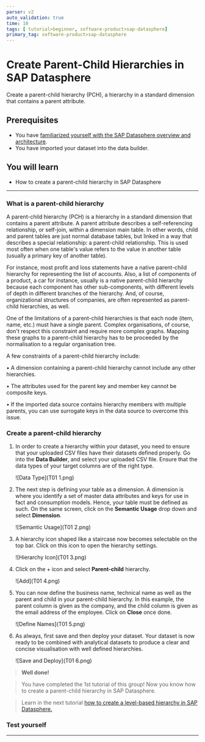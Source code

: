 ```yaml
---
parser: v2
auto_validation: true
time: 10
tags: [ tutorial>beginner, software-product>sap-datasphere]
primary_tag: software-product>sap-datasphere
---
```


# Create Parent-Child Hierarchies in SAP Datasphere
<!-- description --> Create a parent-child hierarchy (PCH), a hierarchy in a standard dimension that contains a parent attribute.

## Prerequisites
 - You have [familiarized yourself with the SAP Datasphere overview and architecture](data-warehouse-cloud-2-interface).
 - You have imported your dataset into the data builder.


## You will learn
  - How to create a parent-child hierarchy in SAP Datasphere

---

### What is a parent-child hierarchy


A parent-child hierarchy (PCH) is a hierarchy in a standard dimension that contains a parent attribute. A parent attribute describes a self-referencing relationship, or self-join, within a dimension main table. In other words, child and parent tables are just normal database tables, but linked in a way that describes a special relationship: a parent-child relationship. This is used most often when one table's value refers to the value in another table (usually a primary key of another table).

For instance, most profit and loss statements have a native parent-child hierarchy for representing the list of accounts. Also, a list of components of a product, a car for instance, usually is a native parent-child hierarchy because each component has other sub-components, with different levels of depth in different branches of the hierarchy. And, of course, organizational structures of companies, are often represented as parent-child hierarchies, as well.

One of the limitations of a parent-child hierarchies is that each node (item, name, etc.) must have a single parent. Complex organisations, of course, don't respect this constraint and require more complex graphs. Mapping these graphs to a parent-child hierarchy has to be proceeded by the normalisation to a regular organisation tree.

A few constraints of a parent-child hierarchy include:

•	A dimension containing a parent-child hierarchy cannot include any other hierarchies.

•	The attributes used for the parent key and member key cannot be composite keys.

•	If the imported data source contains hierarchy members with multiple parents, you can use surrogate keys in the data source to overcome this issue.



### Create a parent-child hierarchy


1. In order to create a hierarchy within your dataset, you need to ensure that your uploaded CSV files have their datasets defined properly. Go into the **Data Builder**, and select your uploaded CSV file. Ensure that the data types of your target columns are of the right type.

    ![Data Type](T01 1.png)

2. The next step is defining your table as a dimension. A dimension is where you identify a set of master data attributes and keys for use in fact and consumption models. Hence, your table must be defined as such. On the same screen, click on the **Semantic Usage** drop down and select **Dimension**.

    ![Semantic Usage](T01 2.png)

3. A hierarchy icon shaped like a staircase now becomes selectable on the top bar. Click on this icon to open the hierarchy settings.

    ![Hierarchy Icon](T01 3.png)

4. Click on the + icon and select **Parent-child** hierarchy.

    <!-- border -->![Add](T01 4.png)

5. You can now define the business name, technical name as well as the parent and child in your parent-child hierarchy. In this example, the parent column is given as the company, and the child column is given as the email address of the employee. Click on **Close** once done.

    <!-- border -->![Define Names](T01 5.png)

6. As always, first save and then deploy your dataset. Your dataset is now ready to be combined with analytical datasets to produce a clear and concise visualisation with well defined hierarchies.

    ![Save and Deploy](T01 6.png)

>**Well done!**

> You have completed the 1st tutorial of this group! Now you know how to create a parent-child hierarchy in SAP Datasphere.

> Learn in the next tutorial [how to create a level-based hierarchy in SAP Datasphere.](data-warehouse-cloud-parent-child-hierarchies)



### Test yourself







---
